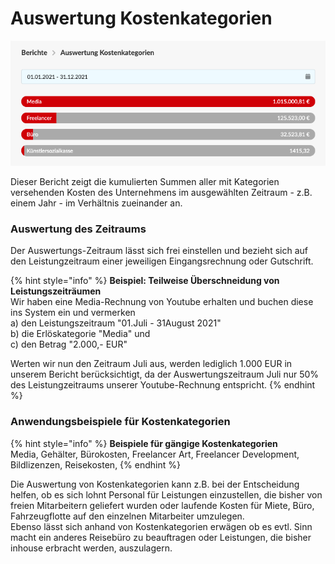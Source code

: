 # Auswertung Kostenkategorien

![](../.gitbook/assets/bildschirmfoto-2021-08-28-um-14.11.56.png)

Dieser Bericht zeigt die kumulierten Summen aller mit Kategorien versehenden Kosten des Unternehmens im ausgewählten Zeitraum - z.B. einem Jahr - im Verhältnis zueinander an.

### Auswertung des Zeitraums



Der Auswertungs-Zeitraum lässt sich frei einstellen und bezieht sich auf den Leistungzeitraum einer jeweiligen Eingangsrechnung oder Gutschrift.

{% hint style="info" %}
**Beispiel: Teilweise Überschneidung von Leistungszeiträumen**  
Wir haben eine Media-Rechnung von Youtube erhalten und buchen diese ins System ein und vermerken   
a\) den Leistungszeitraum "01.Juli - 31August 2021"  
b\) die Erlöskategorie "Media" und  
c\) den Betrag "2.000,- EUR"  
  
Werten wir nun den Zeitraum Juli aus, werden lediglich 1.000 EUR in unserem Bericht berücksichtigt, da der Auswertungszeitraum Juli nur 50% des Leistungzeitraums unserer Youtube-Rechnung entspricht.
{% endhint %}

### Anwendungsbeispiele für Kostenkategorien

{% hint style="info" %}
**Beispiele für gängige Kostenkategorien**  
Media, Gehälter, Bürokosten, Freelancer Art, Freelancer Development, Bildlizenzen, Reisekosten, 
{% endhint %}

Die Auswertung von Kostenkategorien kann z.B. bei der Entscheidung helfen, ob es sich lohnt Personal für Leistungen einzustellen, die bisher von freien Mitarbeitern geliefert wurden oder laufende Kosten für Miete, Büro, Fahrzeugflotte auf den einzelnen Mitarbeiter umzulegen.   
Ebenso lässt sich anhand von Kostenkategorien erwägen ob es evtl. Sinn macht ein anderes Reisebüro zu beauftragen oder Leistungen, die bisher inhouse erbracht werden, auszulagern.

